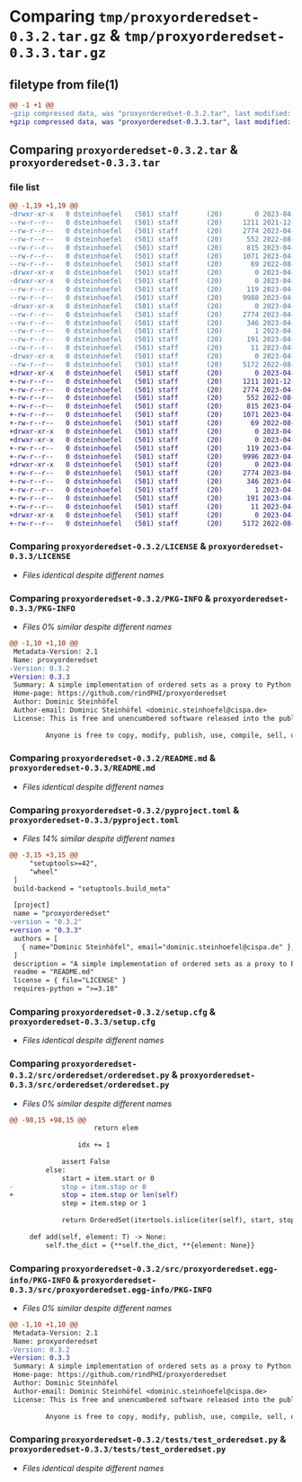 # Comparing `tmp/proxyorderedset-0.3.2.tar.gz` & `tmp/proxyorderedset-0.3.3.tar.gz`

## filetype from file(1)

```diff
@@ -1 +1 @@
-gzip compressed data, was "proxyorderedset-0.3.2.tar", last modified: Fri Apr 21 13:49:53 2023, max compression
+gzip compressed data, was "proxyorderedset-0.3.3.tar", last modified: Tue Apr 25 13:11:16 2023, max compression
```

## Comparing `proxyorderedset-0.3.2.tar` & `proxyorderedset-0.3.3.tar`

### file list

```diff
@@ -1,19 +1,19 @@
-drwxr-xr-x   0 dsteinhoefel   (501) staff       (20)        0 2023-04-21 13:49:53.186386 proxyorderedset-0.3.2/
--rw-r--r--   0 dsteinhoefel   (501) staff       (20)     1211 2021-12-21 10:52:02.000000 proxyorderedset-0.3.2/LICENSE
--rw-r--r--   0 dsteinhoefel   (501) staff       (20)     2774 2023-04-21 13:49:53.186540 proxyorderedset-0.3.2/PKG-INFO
--rw-r--r--   0 dsteinhoefel   (501) staff       (20)      552 2022-08-03 14:10:17.000000 proxyorderedset-0.3.2/README.md
--rw-r--r--   0 dsteinhoefel   (501) staff       (20)      815 2023-04-21 13:48:32.000000 proxyorderedset-0.3.2/pyproject.toml
--rw-r--r--   0 dsteinhoefel   (501) staff       (20)     1071 2023-04-21 13:49:53.186985 proxyorderedset-0.3.2/setup.cfg
--rw-r--r--   0 dsteinhoefel   (501) staff       (20)       69 2022-08-03 14:03:26.000000 proxyorderedset-0.3.2/setup.py
-drwxr-xr-x   0 dsteinhoefel   (501) staff       (20)        0 2023-04-21 13:49:53.181514 proxyorderedset-0.3.2/src/
-drwxr-xr-x   0 dsteinhoefel   (501) staff       (20)        0 2023-04-21 13:49:53.184102 proxyorderedset-0.3.2/src/orderedset/
--rw-r--r--   0 dsteinhoefel   (501) staff       (20)      119 2023-04-21 13:48:36.000000 proxyorderedset-0.3.2/src/orderedset/__init__.py
--rw-r--r--   0 dsteinhoefel   (501) staff       (20)     9988 2023-04-21 13:48:24.000000 proxyorderedset-0.3.2/src/orderedset/orderedset.py
-drwxr-xr-x   0 dsteinhoefel   (501) staff       (20)        0 2023-04-21 13:49:53.185740 proxyorderedset-0.3.2/src/proxyorderedset.egg-info/
--rw-r--r--   0 dsteinhoefel   (501) staff       (20)     2774 2023-04-21 13:49:53.000000 proxyorderedset-0.3.2/src/proxyorderedset.egg-info/PKG-INFO
--rw-r--r--   0 dsteinhoefel   (501) staff       (20)      346 2023-04-21 13:49:53.000000 proxyorderedset-0.3.2/src/proxyorderedset.egg-info/SOURCES.txt
--rw-r--r--   0 dsteinhoefel   (501) staff       (20)        1 2023-04-21 13:49:53.000000 proxyorderedset-0.3.2/src/proxyorderedset.egg-info/dependency_links.txt
--rw-r--r--   0 dsteinhoefel   (501) staff       (20)      191 2023-04-21 13:49:53.000000 proxyorderedset-0.3.2/src/proxyorderedset.egg-info/requires.txt
--rw-r--r--   0 dsteinhoefel   (501) staff       (20)       11 2023-04-21 13:49:53.000000 proxyorderedset-0.3.2/src/proxyorderedset.egg-info/top_level.txt
-drwxr-xr-x   0 dsteinhoefel   (501) staff       (20)        0 2023-04-21 13:49:53.186022 proxyorderedset-0.3.2/tests/
--rw-r--r--   0 dsteinhoefel   (501) staff       (20)     5172 2022-08-03 14:14:09.000000 proxyorderedset-0.3.2/tests/test_orderedset.py
+drwxr-xr-x   0 dsteinhoefel   (501) staff       (20)        0 2023-04-25 13:11:16.517727 proxyorderedset-0.3.3/
+-rw-r--r--   0 dsteinhoefel   (501) staff       (20)     1211 2021-12-21 10:52:02.000000 proxyorderedset-0.3.3/LICENSE
+-rw-r--r--   0 dsteinhoefel   (501) staff       (20)     2774 2023-04-25 13:11:16.517950 proxyorderedset-0.3.3/PKG-INFO
+-rw-r--r--   0 dsteinhoefel   (501) staff       (20)      552 2022-08-03 14:10:17.000000 proxyorderedset-0.3.3/README.md
+-rw-r--r--   0 dsteinhoefel   (501) staff       (20)      815 2023-04-25 13:10:14.000000 proxyorderedset-0.3.3/pyproject.toml
+-rw-r--r--   0 dsteinhoefel   (501) staff       (20)     1071 2023-04-25 13:11:16.518736 proxyorderedset-0.3.3/setup.cfg
+-rw-r--r--   0 dsteinhoefel   (501) staff       (20)       69 2022-08-03 14:03:26.000000 proxyorderedset-0.3.3/setup.py
+drwxr-xr-x   0 dsteinhoefel   (501) staff       (20)        0 2023-04-25 13:11:16.511429 proxyorderedset-0.3.3/src/
+drwxr-xr-x   0 dsteinhoefel   (501) staff       (20)        0 2023-04-25 13:11:16.514293 proxyorderedset-0.3.3/src/orderedset/
+-rw-r--r--   0 dsteinhoefel   (501) staff       (20)      119 2023-04-25 13:10:07.000000 proxyorderedset-0.3.3/src/orderedset/__init__.py
+-rw-r--r--   0 dsteinhoefel   (501) staff       (20)     9996 2023-04-25 13:09:40.000000 proxyorderedset-0.3.3/src/orderedset/orderedset.py
+drwxr-xr-x   0 dsteinhoefel   (501) staff       (20)        0 2023-04-25 13:11:16.516250 proxyorderedset-0.3.3/src/proxyorderedset.egg-info/
+-rw-r--r--   0 dsteinhoefel   (501) staff       (20)     2774 2023-04-25 13:11:16.000000 proxyorderedset-0.3.3/src/proxyorderedset.egg-info/PKG-INFO
+-rw-r--r--   0 dsteinhoefel   (501) staff       (20)      346 2023-04-25 13:11:16.000000 proxyorderedset-0.3.3/src/proxyorderedset.egg-info/SOURCES.txt
+-rw-r--r--   0 dsteinhoefel   (501) staff       (20)        1 2023-04-25 13:11:16.000000 proxyorderedset-0.3.3/src/proxyorderedset.egg-info/dependency_links.txt
+-rw-r--r--   0 dsteinhoefel   (501) staff       (20)      191 2023-04-25 13:11:16.000000 proxyorderedset-0.3.3/src/proxyorderedset.egg-info/requires.txt
+-rw-r--r--   0 dsteinhoefel   (501) staff       (20)       11 2023-04-25 13:11:16.000000 proxyorderedset-0.3.3/src/proxyorderedset.egg-info/top_level.txt
+drwxr-xr-x   0 dsteinhoefel   (501) staff       (20)        0 2023-04-25 13:11:16.516760 proxyorderedset-0.3.3/tests/
+-rw-r--r--   0 dsteinhoefel   (501) staff       (20)     5172 2022-08-03 14:14:09.000000 proxyorderedset-0.3.3/tests/test_orderedset.py
```

### Comparing `proxyorderedset-0.3.2/LICENSE` & `proxyorderedset-0.3.3/LICENSE`

 * *Files identical despite different names*

### Comparing `proxyorderedset-0.3.2/PKG-INFO` & `proxyorderedset-0.3.3/PKG-INFO`

 * *Files 0% similar despite different names*

```diff
@@ -1,10 +1,10 @@
 Metadata-Version: 2.1
 Name: proxyorderedset
-Version: 0.3.2
+Version: 0.3.3
 Summary: A simple implementation of ordered sets as a proxy to Python's standard dict class.
 Home-page: https://github.com/rindPHI/proxyorderedset
 Author: Dominic Steinhöfel
 Author-email: Dominic Steinhöfel <dominic.steinhoefel@cispa.de>
 License: This is free and unencumbered software released into the public domain.
         
         Anyone is free to copy, modify, publish, use, compile, sell, or
```

### Comparing `proxyorderedset-0.3.2/README.md` & `proxyorderedset-0.3.3/README.md`

 * *Files identical despite different names*

### Comparing `proxyorderedset-0.3.2/pyproject.toml` & `proxyorderedset-0.3.3/pyproject.toml`

 * *Files 14% similar despite different names*

```diff
@@ -3,15 +3,15 @@
     "setuptools>=42",
     "wheel"
 ]
 build-backend = "setuptools.build_meta"
 
 [project]
 name = "proxyorderedset"
-version = "0.3.2"
+version = "0.3.3"
 authors = [
   { name="Dominic Steinhöfel", email="dominic.steinhoefel@cispa.de" },
 ]
 description = "A simple implementation of ordered sets as a proxy to Python's standard dict class."
 readme = "README.md"
 license = { file="LICENSE" }
 requires-python = ">=3.10"
```

### Comparing `proxyorderedset-0.3.2/setup.cfg` & `proxyorderedset-0.3.3/setup.cfg`

 * *Files identical despite different names*

### Comparing `proxyorderedset-0.3.2/src/orderedset/orderedset.py` & `proxyorderedset-0.3.3/src/orderedset/orderedset.py`

 * *Files 0% similar despite different names*

```diff
@@ -98,15 +98,15 @@
                     return elem
 
                 idx += 1
 
             assert False
         else:
             start = item.start or 0
-            stop = item.stop or 0
+            stop = item.stop or len(self)
             step = item.step or 1
 
             return OrderedSet(itertools.islice(iter(self), start, stop, step))
 
     def add(self, element: T) -> None:
         self.the_dict = {**self.the_dict, **{element: None}}
```

### Comparing `proxyorderedset-0.3.2/src/proxyorderedset.egg-info/PKG-INFO` & `proxyorderedset-0.3.3/src/proxyorderedset.egg-info/PKG-INFO`

 * *Files 0% similar despite different names*

```diff
@@ -1,10 +1,10 @@
 Metadata-Version: 2.1
 Name: proxyorderedset
-Version: 0.3.2
+Version: 0.3.3
 Summary: A simple implementation of ordered sets as a proxy to Python's standard dict class.
 Home-page: https://github.com/rindPHI/proxyorderedset
 Author: Dominic Steinhöfel
 Author-email: Dominic Steinhöfel <dominic.steinhoefel@cispa.de>
 License: This is free and unencumbered software released into the public domain.
         
         Anyone is free to copy, modify, publish, use, compile, sell, or
```

### Comparing `proxyorderedset-0.3.2/tests/test_orderedset.py` & `proxyorderedset-0.3.3/tests/test_orderedset.py`

 * *Files identical despite different names*

